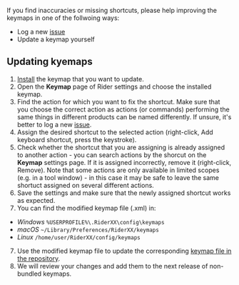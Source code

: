 If you find inaccuracies or missing shortcuts, please help improving the keymaps in one of the follwoing ways:
* Log a new [issue](https://github.com/JetBrains/rider-non-bundled-keymaps/issues)
* Update a keymap yourself

Updating kyemaps
----------------
1. [Install](https://github.com/JetBrains/rider-non-bundled-keymaps/blob/master/README.md) the keymap that you want to update.
2. Open the **Keymap** page of Rider settings and choose the installed keymap.
3. Find the action for which you want to fix the shortcut. Make sure that you choose the correct action as actions (or commands) 
performing the same things in different products can be named differently. 
If unsure, it's better to log a new [issue](https://github.com/JetBrains/rider-non-bundled-keymaps/issues).
5. Assign the desired shortcut to the selected action (right-click, Add keyboard shortcut, press the keystroke).
4. Check whether the shortcut that you are assigning is already assigned to another action - 
you can search actions by the shorcut on the **Keymap** settings page.
If it is assigned incorrectly, remove it (right-click, Remove).
Note that some actions are only available in limited scopes (e.g. in a tool window) - 
in this case it may be safe to leave the same shortuct assigned on several different actions.
6. Save the settings and make sure that the newly assigned shortcut works as expected.
5. You can find the modified keymap file (.xml) in:
  * *Windows* `%USERPROFILE%\.RiderXX\config\keymaps`
  * *macOS* `~/Library/Preferences/RiderXX/keymaps`
  * *Linux* `/home/user/RiderXX/config/keymaps`
7. Use the modified keymap file to update the corresponding 
[keymap file in the repository](https://github.com/JetBrains/rider-non-bundled-keymaps/tree/master/src).
8. We will review your changes and add them to the next release of non-bundled keymaps.
